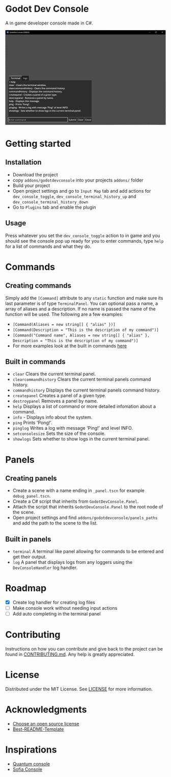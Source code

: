 # Godot Dev Console
A in game developer console made in C#.

![](screenshot.PNG)

# Getting started
## Installation
- Download the project
- copy `addons/godotdevconsole` into your projects `addons/` folder
- Build your project
- Open project settings and go to `Input Map` tab and add actions for `dev_console_toggle`, `dev_console_terminal_history_up` and `dev_console_terminal_history_down`
- Go to `Plugins` tab and enable the plugin

## Usage
Press whatever you set the `dev_console_toggle` action to in game and you should see the console pop up ready for you to enter commands, type `help` for a list of commands and what they do.

# Commands

## Creating commands
Simply add the `[Command]` attribute to any `static` function and make sure its last parameter is of type `TerminalPanel`. You can optional pass a name, a array of aliases and a description. If no name is passed the name of the function will be used. The following are a few examples:
- `[Command(Aliases = new string[] { "alias" })]`
- `[Command(Description = "This is the description of my command")]`
- `[Command("Command name", Aliases = new string[] { "alias" }, Description = "This is the description of my command")]`
- For more examples look at the built in commands [here](https://github.com/Logtism/godotdevconsole/tree/master/addons/godotdevconsole/panels/terminal/scripts/commands)

## Built in commands
- `clear` Clears the current terminal panel.
- `clearcommandhistory` Clears the current terminal panels command history.
- `commandhistory` Displays the current terminal panels command history.
- `createpanel` Creates a panel of a given type.
- `destroypanel` Removes a panel by name.
- `help` Displays a list of command or more detailed infomation about a command.
- `info` - Displays info about the system.
- `ping` Prints 'Pong!'.
- `pinglog` Writes a log with message 'Ping!' and level INFO.
- `setconsolesize` Sets the size of the console.
- `showlogs` Sets whether to show logs in the current terminal panel.

# Panels

## Creating panels
- Create a scene with a name ending in `_panel.tscn` for example `debug_panel.tscn`.
- Create a C# script that inherits from `GodotDevConsole.Panel`. 
- Attach the script that inherits `GodotDevConsole.Panel` to the root node of the scene.
- Open project settings and find `addons/godotdevconsole/panels_paths` and add the path to the scene to the list.

## Built in panels
- `terminal` A terminal like panel allowing for commands to be entered and get their output.
- `log` A panel that displays logs from any loggers using the `DevConsoleHandler` log handler.

# Roadmap
- [x] Create log handler for creating log files
- [ ] Make console work without needing input actions
- [ ] Add auto completing in the terminal panel

# Contributing
Instructions on how you can contribute and give back to the project can be found in [CONTRIBUTING.md](). Any help is greatly appreciated.

# License
Distributed under the MIT License. See [LICENSE](https://github.com/Logtism/godotdevconsole/blob/master/LICENSE) for more information.

# Acknowledgments
- [Choose an open source license](https://choosealicense.com/)
- [Best-README-Template](https://github.com/othneildrew/Best-README-Template)

# Inspirations
- [Quantum console](https://assetstore.unity.com/packages/tools/utilities/quantum-console-211046)
- [Sofia Console](https://github.com/LauraWebdev/SofiaConsole/tree/main)
